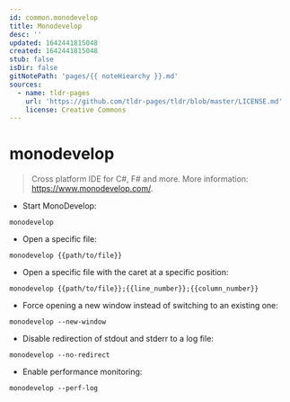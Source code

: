 ```yaml
---
id: common.monodevelop
title: Monodevelop
desc: ''
updated: 1642441815048
created: 1642441815048
stub: false
isDir: false
gitNotePath: 'pages/{{ noteHiearchy }}.md'
sources:
  - name: tldr-pages
    url: 'https://github.com/tldr-pages/tldr/blob/master/LICENSE.md'
    license: Creative Commons
---
```

# monodevelop

> Cross platform IDE for C#, F# and more.
> More information: <https://www.monodevelop.com/>.

- Start MonoDevelop:

`monodevelop`

- Open a specific file:

`monodevelop {{path/to/file}}`

- Open a specific file with the caret at a specific position:

`monodevelop {{path/to/file}};{{line_number}};{{column_number}}`

- Force opening a new window instead of switching to an existing one:

`monodevelop --new-window`

- Disable redirection of stdout and stderr to a log file:

`monodevelop --no-redirect`

- Enable performance monitoring:

`monodevelop --perf-log`

